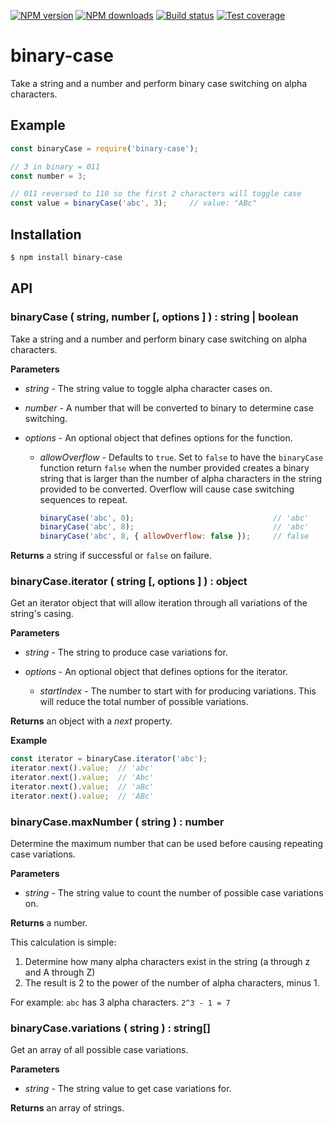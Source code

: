 [![NPM version](https://img.shields.io/npm/v/binary-case.svg?style=flat)](https://npmjs.org/package/binary-case)
[![NPM downloads](https://img.shields.io/npm/dm/binary-case.svg?style=flat)](https://npmjs.org/package/binary-case)
[![Build status](https://img.shields.io/travis/Gi60s/binary-case.svg?style=flat)](https://travis-ci.org/Gi60s/binary-case)
[![Test coverage](https://img.shields.io/coveralls/Gi60s/binary-case.svg?style=flat)](https://coveralls.io/r/Gi60s/binary-case?branch=master)

# binary-case

Take a string and a number and perform binary case switching on alpha characters.

## Example

```js
const binaryCase = require('binary-case');

// 3 in binary = 011
const number = 3;

// 011 reversed to 110 so the first 2 characters will toggle case
const value = binaryCase('abc', 3);     // value: "ABc"
```

## Installation

```sh
$ npm install binary-case
```

## API

### binaryCase ( string, number [, options ] ) : string | boolean

Take a string and a number and perform binary case switching on alpha characters.

**Parameters**

- *string* - The string value to toggle alpha character cases on.

- *number* - A number that will be converted to binary to determine case switching.

- *options* - An optional object that defines options for the function.

    - *allowOverflow* - Defaults to `true`. Set to `false` to have the `binaryCase` function return `false` when the number provided creates a binary string that is larger than the number of alpha characters in the string provided to be converted. Overflow will cause case switching sequences to repeat.

        ```js
        binaryCase('abc', 0);                               // 'abc'
        binaryCase('abc', 8);                               // 'abc'
        binaryCase('abc', 8, { allowOverflow: false });     // false
        ```

**Returns** a string if successful or `false` on failure.

### binaryCase.iterator ( string [, options ] ) : object

Get an iterator object that will allow iteration through all variations of the string's casing.

**Parameters**

- *string* - The string to produce case variations for.

- *options* - An optional object that defines options for the iterator.

    - *startIndex* - The number to start with for producing variations. This will reduce the total number of possible variations.

**Returns** an object with a *next* property.

**Example**

```js
const iterator = binaryCase.iterator('abc');
iterator.next().value;  // 'abc'
iterator.next().value;  // 'Abc'
iterator.next().value;  // 'aBc'
iterator.next().value;  // 'ABc'
```

### binaryCase.maxNumber ( string ) : number

Determine the maximum number that can be used before causing repeating case variations.

**Parameters**

- *string* - The string value to count the number of possible case variations on.

**Returns** a number.

This calculation is simple:

1. Determine how many alpha characters exist in the string (a through z and A through Z)
2. The result is 2 to the power of the number of alpha characters, minus 1.

For example: `abc` has 3 alpha characters. `2^3 - 1 = 7`

### binaryCase.variations ( string ) : string[]

Get an array of all possible case variations.

**Parameters**

- *string* - The string value to get case variations for.

**Returns** an array of  strings.